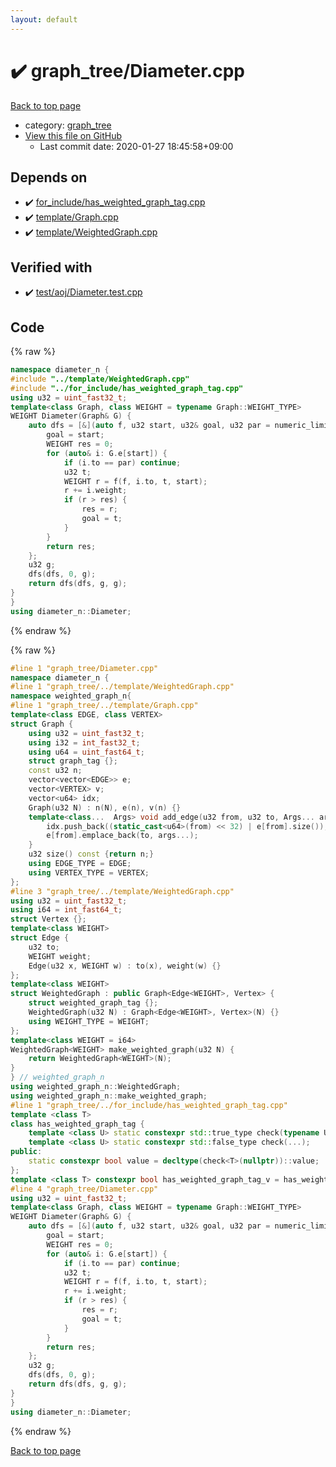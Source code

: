 ```yaml
---
layout: default
---
```


<!-- mathjax config similar to math.stackexchange -->
<script type="text/javascript" async
  src="https://cdnjs.cloudflare.com/ajax/libs/mathjax/2.7.5/MathJax.js?config=TeX-MML-AM_CHTML">
</script>
<script type="text/x-mathjax-config">
  MathJax.Hub.Config({
    TeX: { equationNumbers: { autoNumber: "AMS" }},
    tex2jax: {
      inlineMath: [ ['$','$'] ],
      processEscapes: true
    },
    "HTML-CSS": { matchFontHeight: false },
    displayAlign: "left",
    displayIndent: "2em"
  });
</script>

<script type="text/javascript" src="https://cdnjs.cloudflare.com/ajax/libs/jquery/3.4.1/jquery.min.js"></script>
<script src="https://cdn.jsdelivr.net/npm/jquery-balloon-js@1.1.2/jquery.balloon.min.js" integrity="sha256-ZEYs9VrgAeNuPvs15E39OsyOJaIkXEEt10fzxJ20+2I=" crossorigin="anonymous"></script>
<script type="text/javascript" src="../../assets/js/copy-button.js"></script>
<link rel="stylesheet" href="../../assets/css/copy-button.css" />


# :heavy_check_mark: graph_tree/Diameter.cpp

<a href="../../index.html">Back to top page</a>

* category: <a href="../../index.html#f93f3ae32620f7630b3615eae399affa">graph_tree</a>
* <a href="{{ site.github.repository_url }}/blob/master/graph_tree/Diameter.cpp">View this file on GitHub</a>
    - Last commit date: 2020-01-27 18:45:58+09:00




## Depends on

* :heavy_check_mark: <a href="../for_include/has_weighted_graph_tag.cpp.html">for_include/has_weighted_graph_tag.cpp</a>
* :heavy_check_mark: <a href="../template/Graph.cpp.html">template/Graph.cpp</a>
* :heavy_check_mark: <a href="../template/WeightedGraph.cpp.html">template/WeightedGraph.cpp</a>


## Verified with

* :heavy_check_mark: <a href="../../verify/test/aoj/Diameter.test.cpp.html">test/aoj/Diameter.test.cpp</a>


## Code

<a id="unbundled"></a>
{% raw %}
```cpp
namespace diameter_n {
#include "../template/WeightedGraph.cpp"
#include "../for_include/has_weighted_graph_tag.cpp"
using u32 = uint_fast32_t;
template<class Graph, class WEIGHT = typename Graph::WEIGHT_TYPE>
WEIGHT Diameter(Graph& G) {
	auto dfs = [&](auto f, u32 start, u32& goal, u32 par = numeric_limits<u32>::max()) -> WEIGHT {
		goal = start;
		WEIGHT res = 0;
		for (auto& i: G.e[start]) {
			if (i.to == par) continue;
			u32 t;
			WEIGHT r = f(f, i.to, t, start);
			r += i.weight;
			if (r > res) {
				res = r;
				goal = t;
			}
		}
		return res;
	};
	u32 g;
	dfs(dfs, 0, g);
	return dfs(dfs, g, g);
}
}
using diameter_n::Diameter;
```
{% endraw %}

<a id="bundled"></a>
{% raw %}
```cpp
#line 1 "graph_tree/Diameter.cpp"
namespace diameter_n {
#line 1 "graph_tree/../template/WeightedGraph.cpp"
namespace weighted_graph_n{
#line 1 "graph_tree/../template/Graph.cpp"
template<class EDGE, class VERTEX>
struct Graph {
	using u32 = uint_fast32_t;
	using i32 = int_fast32_t;
	using u64 = uint_fast64_t;
	struct graph_tag {};
	const u32 n;
	vector<vector<EDGE>> e;
	vector<VERTEX> v;
	vector<u64> idx;
	Graph(u32 N) : n(N), e(n), v(n) {}
	template<class...  Args> void add_edge(u32 from, u32 to, Args... args) {
		idx.push_back((static_cast<u64>(from) << 32) | e[from].size());
		e[from].emplace_back(to, args...);
	}
	u32 size() const {return n;}
	using EDGE_TYPE = EDGE;
	using VERTEX_TYPE = VERTEX;
};
#line 3 "graph_tree/../template/WeightedGraph.cpp"
using u32 = uint_fast32_t;
using i64 = int_fast64_t;
struct Vertex {};
template<class WEIGHT>
struct Edge {
	u32 to;
	WEIGHT weight;
	Edge(u32 x, WEIGHT w) : to(x), weight(w) {}
};
template<class WEIGHT>
struct WeightedGraph : public Graph<Edge<WEIGHT>, Vertex> {
	struct weighted_graph_tag {};
	WeightedGraph(u32 N) : Graph<Edge<WEIGHT>, Vertex>(N) {}
	using WEIGHT_TYPE = WEIGHT;
};
template<class WEIGHT = i64>
WeightedGraph<WEIGHT> make_weighted_graph(u32 N) {
	return WeightedGraph<WEIGHT>(N);
}
} // weighted_graph_n
using weighted_graph_n::WeightedGraph;
using weighted_graph_n::make_weighted_graph;
#line 1 "graph_tree/../for_include/has_weighted_graph_tag.cpp"
template <class T>
class has_weighted_graph_tag {
	template <class U> static constexpr std::true_type check(typename U::weighted_graph_tag*);
	template <class U> static constexpr std::false_type check(...);
public:
	static constexpr bool value = decltype(check<T>(nullptr))::value;
};
template <class T> constexpr bool has_weighted_graph_tag_v = has_weighted_graph_tag<T>::value;
#line 4 "graph_tree/Diameter.cpp"
using u32 = uint_fast32_t;
template<class Graph, class WEIGHT = typename Graph::WEIGHT_TYPE>
WEIGHT Diameter(Graph& G) {
	auto dfs = [&](auto f, u32 start, u32& goal, u32 par = numeric_limits<u32>::max()) -> WEIGHT {
		goal = start;
		WEIGHT res = 0;
		for (auto& i: G.e[start]) {
			if (i.to == par) continue;
			u32 t;
			WEIGHT r = f(f, i.to, t, start);
			r += i.weight;
			if (r > res) {
				res = r;
				goal = t;
			}
		}
		return res;
	};
	u32 g;
	dfs(dfs, 0, g);
	return dfs(dfs, g, g);
}
}
using diameter_n::Diameter;

```
{% endraw %}

<a href="../../index.html">Back to top page</a>

